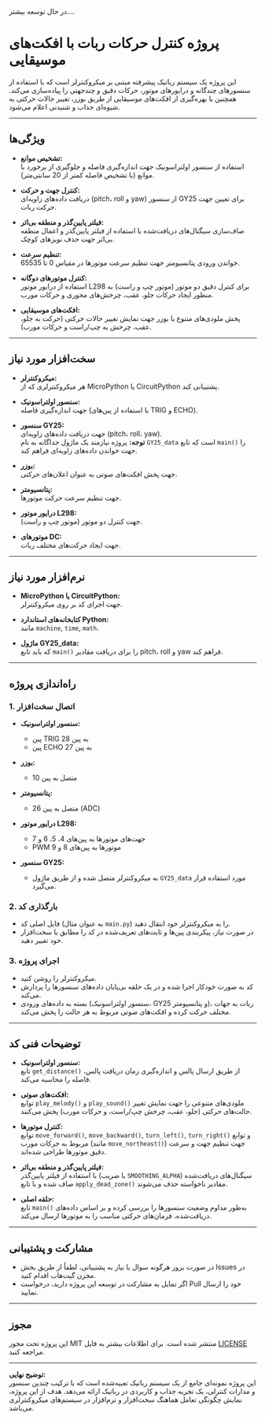 در حال توسعه بیشتر....


# پروژه کنترل حرکات ربات با افکت‌های موسیقایی

این پروژه یک سیستم رباتیک پیشرفته مبتنی بر میکروکنترلر است که با استفاده از سنسورهای چندگانه و درایورهای موتور، حرکات دقیق و چندجهتی را پیاده‌سازی می‌کند. همچنین با بهره‌گیری از افکت‌های موسیقایی از طریق بوزر، تغییر حالات حرکتی به شیوه‌ای جذاب و شنیدنی اعلام می‌شود.

---

## ویژگی‌ها

- **تشخیص موانع:**  
  استفاده از سنسور اولتراسونیک جهت اندازه‌گیری فاصله و جلوگیری از برخورد با موانع (با تشخیص فاصله کمتر از 20 سانتی‌متر).

- **کنترل جهت و حرکت:**  
  دریافت داده‌های زاویه‌ای (pitch، roll و yaw) از سنسور GY25 برای تعیین جهت حرکت ربات.

- **فیلتر پایین‌گذر و منطقه بی‌اثر:**  
  صاف‌سازی سیگنال‌های دریافت‌شده با استفاده از فیلتر پایین‌گذر و اعمال منطقه بی‌اثر جهت حذف نویزهای کوچک.

- **تنظیم سرعت:**  
  خواندن ورودی پتانسیومتر جهت تنظیم سرعت موتورها در مقیاس 0 تا 65535.

- **کنترل موتورهای دوگانه:**  
  استفاده از درایور موتور L298 برای کنترل دقیق دو موتور (موتور چپ و راست) به منظور ایجاد حرکات جلو، عقب، چرخش‌های محوری و حرکات مورب.

- **افکت‌های موسیقایی:**  
  پخش ملودی‌های متنوع با بوزر جهت نمایش تغییر حالات حرکتی (حرکت به جلو، عقب، چرخش به چپ/راست و حرکات مورب).

---

## سخت‌افزار مورد نیاز

- **میکروکنترلر:**  
  هر میکروکنترلری که از MicroPython یا CircuitPython پشتیبانی کند.

- **سنسور اولتراسونیک:**  
  جهت اندازه‌گیری فاصله (با استفاده از پین‌های TRIG و ECHO).

- **سنسور GY25:**  
  جهت دریافت داده‌های زاویه‌ای (pitch، roll، yaw).  
  **توجه:** پروژه نیازمند یک ماژول جداگانه به نام `GY25_data` است که تابع `main()` را جهت خواندن داده‌های زاویه‌ای فراهم کند.

- **بوزر:**  
  جهت پخش افکت‌های صوتی به عنوان اعلان‌های حرکتی.

- **پتانسیومتر:**  
  جهت تنظیم سرعت حرکت موتورها.

- **درایور موتور L298:**  
  جهت کنترل دو موتور (موتور چپ و راست).

- **موتورهای DC:**  
  جهت ایجاد حرکت‌های مختلف ربات.

---

## نرم‌افزار مورد نیاز

- **MicroPython یا CircuitPython:**  
  جهت اجرای کد بر روی میکروکنترلر.

- **کتابخانه‌های استاندارد Python:**  
  مانند `machine`, `time`, `math`.

- **ماژول GY25_data:**  
  که باید تابع `main()` را برای دریافت مقادیر pitch، roll و yaw فراهم کند.

---

## راه‌اندازی پروژه

### 1. اتصال سخت‌افزار

- **سنسور اولتراسونیک:**  
  - پین TRIG به پین 28  
  - پین ECHO به پین 27

- **بوزر:**  
  - متصل به پین 10

- **پتانسیومتر:**  
  - متصل به پین 26 (ADC)

- **درایور موتور L298:**  
  - جهت‌های موتورها به پین‌های 4، 5، 6 و 7  
  - PWM موتورها به پین‌های 8 و 9

- **سنسور GY25:**  
  - به میکروکنترلر متصل شده و از طریق ماژول `GY25_data` مورد استفاده قرار می‌گیرد.

### 2. بارگذاری کد

- فایل اصلی کد (به عنوان مثال `main.py`) را به میکروکنترلر خود انتقال دهید.
- در صورت نیاز، پیکربندی پین‌ها و ثابت‌های تعریف‌شده در کد را مطابق با سخت‌افزار خود تغییر دهید.

### 3. اجرای پروژه

- میکروکنترلر را روشن کنید.
- کد به صورت خودکار اجرا شده و در یک حلقه بی‌پایان داده‌های سنسورها را پردازش می‌کند.
- بسته به داده‌های ورودی (سنسور اولتراسونیک، GY25 و پتانسیومتر)، ربات به جهات مختلف حرکت کرده و افکت‌های صوتی مربوط به هر حالت را پخش می‌کند.

---

## توضیحات فنی کد

- **سنسور اولتراسونیک:**  
  تابع `get_distance()` از طریق ارسال پالس و اندازه‌گیری زمان دریافت پالس، فاصله را محاسبه می‌کند.

- **افکت‌های صوتی:**  
  توابع `play_melody()` و `play_sound()` ملودی‌های متنوعی را جهت نمایش تغییر حالت‌های حرکتی (جلو، عقب، چرخش چپ/راست، و حرکات مورب) پخش می‌کنند.

- **کنترل موتورها:**  
  توابع `move_forward()`, `move_backward()`, `turn_left()`, `turn_right()` و توابع مربوط به حرکات مورب (مانند `move_northeast()`) جهت تنظیم جهت و سرعت دقیق موتورها طراحی شده‌اند.

- **فیلتر پایین‌گذر و منطقه بی‌اثر:**  
  با استفاده از فیلتر پایین‌گذر (با ضریب `SMOOTHING_ALPHA`) سیگنال‌های دریافت‌شده صاف شده و با تابع `apply_dead_zone()` مقادیر ناخواسته حذف می‌شوند.

- **حلقه اصلی:**  
  تابع `main()` به‌طور مداوم وضعیت سنسورها را بررسی کرده و بر اساس داده‌های دریافت‌شده، فرمان‌های حرکتی مناسب را به موتورها ارسال می‌کند.

---

## مشارکت و پشتیبانی

- در صورت بروز هرگونه سوال یا نیاز به پشتیبانی، لطفاً از طریق بخش Issues در مخزن گیت‌هاب اقدام کنید.
- اگر تمایل به مشارکت در توسعه این پروژه دارید، درخواست Pull خود را ارسال نمایید.

---

## مجوز

این پروژه تحت مجوز MIT منتشر شده است. برای اطلاعات بیشتر به فایل [LICENSE](LICENSE) مراجعه کنید.

---

**توضیح نهایی:**  
این پروژه نمونه‌ای جامع از یک سیستم رباتیک تعبیه‌شده است که با ترکیب چندین سنسور و مدارات کنترلی، یک تجربه جذاب و کاربردی در رباتیک ارائه می‌دهد. هدف از این پروژه، نمایش چگونگی تعامل هماهنگ سخت‌افزار و نرم‌افزار در سیستم‌های میکروکنترلری می‌باشد.
